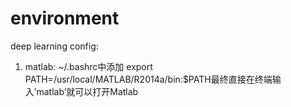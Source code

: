 # environment


deep learning config:

1. matlab:   ~/.bashrc中添加 export PATH=/usr/local/MATLAB/R2014a/bin:$PATH最终直接在终端输入’matlab’就可以打开Matlab
